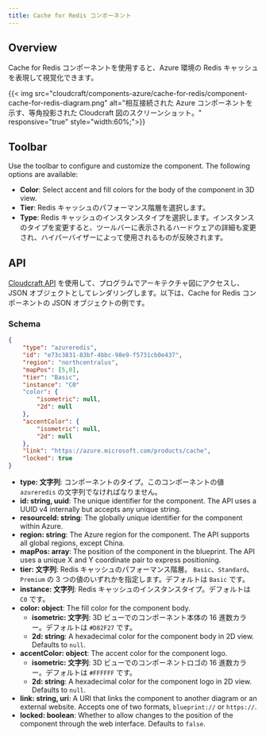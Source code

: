 ```yaml
---
title: Cache for Redis コンポーネント
---
```


## Overview

Cache for Redis コンポーネントを使用すると、Azure 環境の Redis キャッシュを表現して視覚化できます。

{{< img src="cloudcraft/components-azure/cache-for-redis/component-cache-for-redis-diagram.png" alt="相互接続された Azure コンポーネントを示す、等角投影された Cloudcraft 図のスクリーンショット。" responsive="true" style="width:60%;">}}

## Toolbar

Use the toolbar to configure and customize the component. The following options are available:

- **Color**: Select accent and fill colors for the body of the component in 3D view.
- **Tier**: Redis キャッシュのパフォーマンス階層を選択します。
- **Type**: Redis キャッシュのインスタンスタイプを選択します。インスタンスのタイプを変更すると、ツールバーに表示されるハードウェアの詳細も変更され、ハイパーバイザーによって使用されるものが反映されます。

## API

[Cloudcraft API][1] を使用して、プログラムでアーキテクチャ図にアクセスし、JSON オブジェクトとしてレンダリングします。以下は、Cache for Redis コンポーネントの JSON オブジェクトの例です。

### Schema

```json
{
    "type": "azureredis",
    "id": "e73c3831-83bf-4bbc-98e9-f5731cb0e437",
    "region": "northcentralus",
    "mapPos": [5,0],
    "tier": "Basic",
    "instance": "C0"
    "color": {
        "isometric": null,
        "2d": null
    },
    "accentColor": {
        "isometric": null,
        "2d": null
    },
    "link": "https://azure.microsoft.com/products/cache",
    "locked": true
}
```

- **type: 文字列**: コンポーネントのタイプ。このコンポーネントの値 `azureredis` の文字列でなければなりません。
- **id: string, uuid**: The unique identifier for the component. The API uses a UUID v4 internally but accepts any unique string.
- **resourceId: string**: The globally unique identifier for the component within Azure.
- **region: string**: The Azure region for the component. The API supports all global regions, except China.
- **mapPos: array**: The position of the component in the blueprint. The API uses a unique X and Y coordinate pair to express positioning.
- **tier: 文字列**: Redis キャッシュのパフォーマンス階層。 `Basic`、`Standard`、`Premium` の 3 つの値のいずれかを指定します。デフォルトは `Basic` です。
- **instance: 文字列**: Redis キャッシュのインスタンスタイプ。デフォルトは `C0` です。
- **color: object**: The fill color for the component body.
  - **isometric: 文字列**: 3D ビューでのコンポーネント本体の 16 進数カラー。デフォルトは `#D82F27` です。
  - **2d: string**: A hexadecimal color for the component body in 2D view. Defaults to `null`.
- **accentColor: object**: The accent color for the component logo.
  - **isometric: 文字列**: 3D ビューでのコンポーネントロゴの 16 進数カラー。デフォルトは `#FFFFFF` です。
  - **2d: string**: A hexadecimal color for the component logo in 2D view. Defaults to `null`.
- **link: string, uri**: A URI that links the component to another diagram or an external website. Accepts one of two formats, `blueprint://` or `https://`.
- **locked: boolean**: Whether to allow changes to the position of the component through the web interface. Defaults to `false`.

[1]: https://developers.cloudcraft.co/